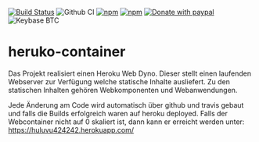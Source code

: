 [![Build Status](https://travis-ci.com/Huluvu424242/heroku-container.svg?branch=master)](https://travis-ci.com/Huluvu424242/heroku-container)
![Github CI](https://github.com/Huluvu424242/heroku-container/workflows/Github%20CI/badge.svg)
[![npm](https://img.shields.io/npm/v/@huluvu424242/heroku-container.svg)](https://www.npmjs.com/package/@huluvu424242/heroku-container)
[![npm](https://img.shields.io/npm/dm/@huluvu424242/heroku-container.svg)](https://www.npmjs.com/package/@huluvu424242/heroku-container)
[![Donate with paypal](https://img.shields.io/badge/paypal-donate-yellow.svg)](https://paypal.me/huluvu424242)
![Keybase BTC](https://img.shields.io/keybase/btc/huluvu424242)
# heruko-container
Das Projekt realisiert einen Heroku Web Dyno. Dieser stellt einen laufenden Webserver zur Verfügung welche statische 
Inhalte ausliefert. Zu den statischen Inhalten gehören Webkomponenten und Webanwendungen.

Jede Änderung am Code wird automatisch über github und travis gebaut und falls die Builds erfolgreich waren auf heroku
deployed. Falls der Webcontainer nicht auf 0 skaliert ist, dann kann er erreicht werden unter: 
https://huluvu424242.herokuapp.com/

